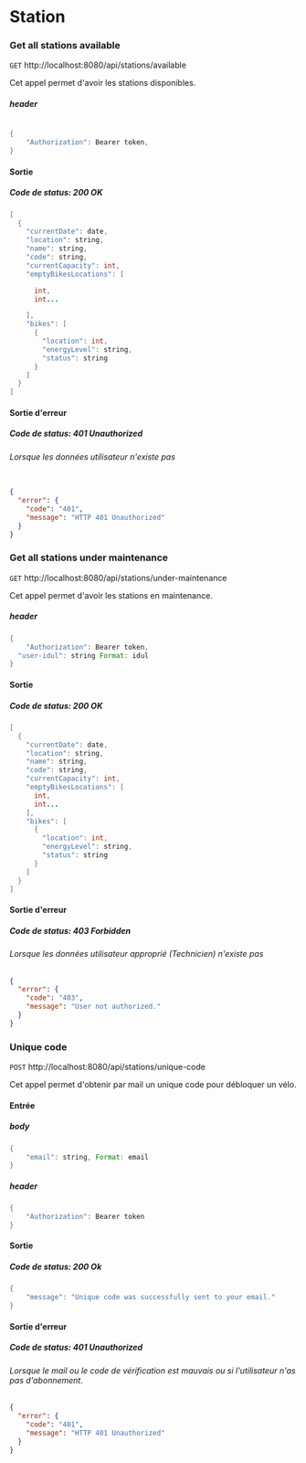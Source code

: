 # Station

### Get all stations available

`GET` http://localhost:8080/api/stations/available

Cet appel permet d'avoir les stations disponibles.

##### _header_

```java

{
	"Authorization": Bearer token,
}

```

#### Sortie

##### Code de status: 200 OK

```java
[
  {
    "currentDate": date,
    "location": string,
    "name": string,
    "code": string,
    "currentCapacity": int,
    "emptyBikesLocations": [

      int,
      int...

    ],
    "bikes": [
      {
        "location": int,
        "energyLevel": string,
        "status": string
      }
    ]
  }
]
```

#### Sortie d'erreur

##### Code de status: 401 Unauthorized

###### Lorsque les données utilisateur n'existe pas

```json

{
  "error": {
    "code": "401",
    "message": "HTTP 401 Unauthorized"
  }
}

```

### Get all stations under maintenance 

`GET` http://localhost:8080/api/stations/under-maintenance

Cet appel permet d'avoir les stations en maintenance.

##### _header_

```java
{
	"Authorization": Bearer token,
  "user-idul": string Format: idul
}
```

#### Sortie

##### Code de status: 200 OK

```java
[
  {
    "currentDate": date,
    "location": string,
    "name": string,
    "code": string,
    "currentCapacity": int,
    "emptyBikesLocations": [
      int,
      int...
    ],
    "bikes": [
      {
        "location": int,
        "energyLevel": string,
        "status": string
      }
    ]
  }
]
```

#### Sortie d'erreur

##### Code de status: 403 Forbidden

###### Lorsque les données utilisateur approprié (Technicien) n'existe pas

```json
{
  "error": {
    "code": "403",
    "message": "User not authorized."
  }
}
```

### Unique code

`POST` http://localhost:8080/api/stations/unique-code

Cet appel permet d'obtenir par mail un unique code pour débloquer un vélo.

#### Entrée

##### _body_

```java
{
	"email": string, Format: email
}
```

##### _header_

```java
{
	"Authorization": Bearer token
}
```

#### Sortie

##### Code de status: 200 Ok

```java
{
    "message": "Unique code was successfully sent to your email."
}
```

#### Sortie d'erreur

##### Code de status: 401 Unauthorized

###### Lorsque le mail ou le code de vérification est mauvais ou si l'utilisateur n'as pas d'abonnement.

```json
{
  "error": {
    "code": "401",
    "message": "HTTP 401 Unauthorized"
  }
}
```